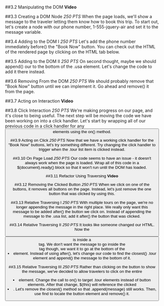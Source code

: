 ##3.2 Manipulating the DOM
**Video**

##3.3 Creating a DOM Node
_250 PTS_
When the page loads, we'll show a message to the traveler letting them know how to book this trip. To start out, let's create a <span> node with our phone number, 1-555-jquery-air and set it to the message variable.

##3.4 Adding to the DOM I
_250 PTS_
Let's add the phone number immediately before() the "Book Now" button. You can check out the HTML of the rendered page by clicking on the HTML tab below.

##3.5 Adding to the DOM II
_250 PTS_
On second thought, maybe we should append() our <span> to the bottom of the .usa element. Let's change the code to add it there instead.

##3.6 Removing From the DOM
_250 PTS_
We should probably remove that "Book Now" button until we can implement it. Go ahead and remove() it from the page.

##3.7 Acting on Interaction
**Video**

##3.8 Click Interaction
_250 PTS_
We're making progress on our page, and it's close to being useful. The next step will be moving the code we have been working on into a click handler. Let's start by wrapping all of our previous code in a click handler for any <button> elements using the on() method.

##3.9 Acting on Click
_250 PTS_
Now that we have a working click handler for the "Book Now" buttons, let's try something different. Try changing the click handler to trigger when the .tour list item is clicked instead.

##3.10 On Page Load
_250 PTS_
Our code seems to have an issue - it doesn't always work when the page is loaded. Wrap all of this code in a $(document).ready() block so that it won't run until the DOM has loaded.

##3.11 Refactor Using Traversing
**Video**

##3.12 Removing the Clicked Button
_250 PTS_
When we click on one of the buttons, it removes all buttons on the page. Instead, let's just remove the one button that was clicked by using this.

##3.13 Relative Traversing I
_250 PTS_
With multiple tours on the page, we're no longer appending the message in the right place. We really only want this message to be added after() the button we click on. Instead of appending the message to the .usa list, add it after() the button that was clicked.

##3.14 Relative Traversing II
_250 PTS_
It looks like someone changed our HTML. Now the <button> is inside a <div> tag. We don't want the message to go inside the <div> tag though, we want it to go at the bottom of the <li> element. Instead of using after(), let's change our code to find the closest() .tour element and append() the message to the bottom of it.

##3.15 Relative Traversing III
_250 PTS_
Rather than clicking on the button to show the message, we've decided to allow travelers to click on the entire <li> element. Change the call to on() to target .tour elements instead of button elements. After that change, $(this) will reference the clicked <li>. Let's remove the closest() method so that .append(message) still works. Then, use find to locate the button element and remove() it.
